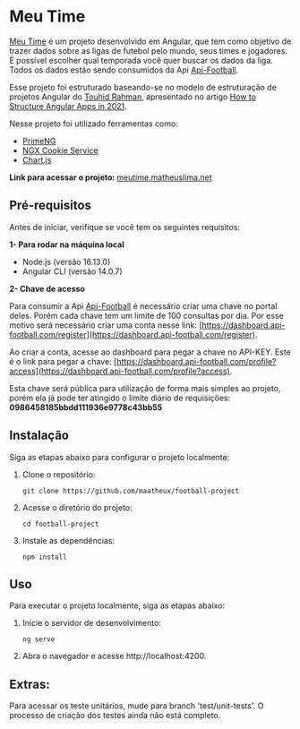 # Meu Time

[Meu Time](https://meutime.matheuslima.net) é um projeto desenvolvido em Angular, que tem como objetivo de trazer dados sobre as ligas de futebol pelo mundo, seus times e jogadores. É possível escolher qual temporada você quer buscar os dados da liga. Todos os dados estão sendo consumidos da Api [Api-Football](https://www.api-football.com/documentation-v3).

Esse projeto foi estruturado baseando-se no modelo de estruturação de projetos Angular do [Touhid Rahman](https://blog.touhidrahman.me), apresentado no artigo [How to Structure Angular Apps in 2021](https://javascript.plainenglish.io/how-to-structure-angular-apps-in-2021-a0bdd481ad0d).

Nesse projeto foi utilizado ferramentas como:
- [PrimeNG](https://www.primefaces.org/primeng-v14-lts/)
- [NGX Cookie Service](https://github.com/stevermeister/ngx-cookie-service)
- [Chart.js](https://www.chartjs.org)


<b>Link para acessar o projeto: </b>[meutime.matheuslima.net](https://meutime.matheuslima.net)

## Pré-requisitos

Antes de iniciar, verifique se você tem os seguintes requisitos:

<b>1- Para rodar na máquina local</b>
- Node.js (versão 16.13.0)
- Angular CLI (versão 14.0.7)

<b>2- Chave de acesso</b>

Para consumir a Api [Api-Football](https://www.api-football.com/documentation-v3) é necessário criar uma chave no portal deles. Porém cada chave tem um limite de 100 consultas por dia. Por esse motivo será necessário criar uma conta nesse link: [https://dashboard.api-football.com/register](https://dashboard.api-football.com/register).

Ao criar a conta, acesse ao dashboard para pegar a chave no API-KEY. Este é o link para pegar a chave: [https://dashboard.api-football.com/profile?access](https://dashboard.api-football.com/profile?access). 

Esta chave será pública para utilização de forma mais simples ao projeto, porém ela já pode ter atingido o limite diário de requisições: <b>0986458185bbdd111936e9778c43bb55</b>

## Instalação

Siga as etapas abaixo para configurar o projeto localmente:

1. Clone o repositório:

   ```shell
   git clone https://github.com/maatheux/football-project
   ```

2. Acesse o diretório do projeto:

    ```shell
    cd football-project
    ```

3. Instale as dependências:

    ```shell
    npm install
    ```

## Uso
Para executar o projeto localmente, siga as etapas abaixo:

1. Inicie o servidor de desenvolvimento:

    ```shell
    ng serve
    ```

2. Abra o navegador e acesse http://localhost:4200.

<!-- ## Contribuição
Se você deseja contribuir com este projeto, siga as etapas abaixo:

1. Faça um fork do repositório.

2. Crie uma nova branch:

```shell
git checkout -b minha-feature
```

3. Faça suas modificações e commit:

```shell
git commit -am 'Adicionei uma nova feature'
```

4. Faça push das alterações para o seu fork:

```shell
git push origin minha-feature
```

5. Abra um pull request neste repositório.
 -->
<!-- ## Licença
Este projeto está licenciado sob a Licença XYZ.
 -->

 ## Extras:

 Para acessar os teste unitários, mude para branch 'test/unit-tests'. O processo de criação dos testes ainda não está completo.


<!-- # FootballProject

This project was generated with [Angular CLI](https://github.com/angular/angular-cli) version 14.0.5.

## Development server

Run `ng serve` for a dev server. Navigate to `http://localhost:4200/`. The application will automatically reload if you change any of the source files.

## Code scaffolding

Run `ng generate component component-name` to generate a new component. You can also use `ng generate directive|pipe|service|class|guard|interface|enum|module`.

## Build

Run `ng build` to build the project. The build artifacts will be stored in the `dist/` directory.

## Running unit tests

Run `ng test` to execute the unit tests via [Karma](https://karma-runner.github.io).

## Running end-to-end tests

Run `ng e2e` to execute the end-to-end tests via a platform of your choice. To use this command, you need to first add a package that implements end-to-end testing capabilities.

## Further help

To get more help on the Angular CLI use `ng help` or go check out the [Angular CLI Overview and Command Reference](https://angular.io/cli) page. -->
